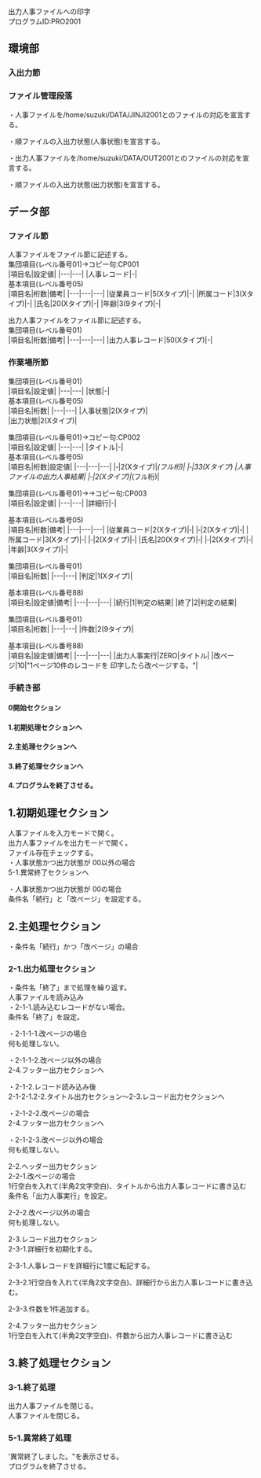 出力人事ファイルへの印字		
プログラムID:PRO2001		
		
## 環境部		
### 入出力節		
### ファイル管理段落		
・人事ファイルを/home/suzuki/DATA/JINJI2001とのファイルの対応を宣言する。		

・順ファイルの入出力状態(人事状態)を宣言する。		

・出力人事ファイルを/home/suzuki/DATA/OUT2001とのファイルの対応を宣言する。		

・順ファイルの入出力状態(出力状態)を宣言する。		
		
## データ部		
### ファイル節		
人事ファイルをファイル節に記述する。		
集団項目(レベル番号01)→コピー句:CP001		
|項目名|設定値|
|---|---|
|人事レコード|-|	
基本項目(レベル番号05)		
|項目名|桁数|備考|
|---|---|---|
|従業員コード|5(Xタイプ)|-|
|所属コード|3(Xタイプ)|-|
|氏名|20(Xタイプ)|-|
|年齢|3(9タイプ)|-|
		
出力人事ファイルをファイル節に記述する。		
集団項目(レベル番号01)		
|項目名|桁数|備考|
|---|---|---|
|出力人事レコード|50(Xタイプ)|-|
		
### 作業場所節		
集団項目(レベル番号01)		
|項目名|設定値|
|---|---|
|状態|-|	
基本項目(レベル番号05)		
|項目名|桁数|
|---|---|
|人事状態|2(Xタイプ)|	
|出力状態|2(Xタイプ)|	
		
集団項目(レベル番号01)→コピー句:CP002		
|項目名|設定値|
|---|---|
|タイトル|-|	
基本項目(レベル番号05)		
|項目名|桁数|設定値|
|---|---|---|
|‐|2(Xタイプ)|*(フル桁)|
|‐|33(Xタイプ)	|人事ファイルの出力人事結果|
|‐|2(Xタイプ)|*(フル桁)|
		
集団項目(レベル番号01)→→コピー句:CP003		
|項目名|設定値|
|---|---|
|詳細行|-|	

基本項目(レベル番号05)		
|項目名|桁数|備考|
|---|---|---|
|従業員コード|2(Xタイプ)|‐|
|‐|2(Xタイプ)|‐|
|所属コード|3(Xタイプ)|‐|
|‐|2(Xタイプ)|‐|
|氏名|20(Xタイプ)|‐|
|‐|2(Xタイプ)|‐|
|年齢|3(Xタイプ)|‐|
		
集団項目(レベル番号01)		
|項目名|桁数|
|---|---|
|判定|1(Xタイプ)|	
		
基本項目(レベル番号88)		
|項目名|設定値|備考|
|---|---|---|
|続行|1|判定の結果|
|終了|2|判定の結果|
		
集団項目(レベル番号01)		
|項目名|桁数|
|---|---|
|件数|2(9タイプ)|	
		
基本項目(レベル番号88)		
|項目名|設定値|備考|
|---|---|---|
|出力人事実行|ZERO|タイトル|
|改ページ|10|"1ページ10件のレコードを
印字したら改ページする。"|
		
### 手続き部		
#### 0開始セクション		
		
#### 1.初期処理セクションへ		
		
#### 2.主処理セクションへ		
		
#### 3.終了処理セクションへ		
		
#### 4.プログラムを終了させる。		

## 1.初期処理セクション		
人事ファイルを入力モードで開く。		
出力人事ファイルを出力モードで開く。		
ファイル存在チェックする。		
・人事状態かつ出力状態が 00以外の場合		
5-1.異常終了セクションへ		
		
・人事状態かつ出力状態が 00の場合		
条件名「続行」と「改ページ」を設定する。		
		
## 2.主処理セクション		
・条件名「続行」かつ「改ページ」の場合		
### 2-1.出力処理セクション		
・条件名「終了」まで処理を繰り返す。		
人事ファイルを読み込み		
・2-1-1.読み込むレコードがない場合。		
条件名「終了」を設定。		
		
・2-1-1-1.改ページの場合		
何も処理しない。		
		
・2-1-1-2.改ページ以外の場合		
2-4.フッター出力セクションへ		
		
・2-1-2.レコード読み込み後		
2-1-2-1.2-2.タイトル出力セクション～2-3.レコード出力セクションへ		
		
・2-1-2-2.改ページの場合		
2-4.フッター出力セクションへ		
		
・2-1-2-3.改ページ以外の場合		
何も処理しない。		
		
2-2.ヘッダー出力セクション		
2-2-1.改ページの場合		
1行空白を入れて(半角2文字空白)、タイトルから出力人事レコードに書き込む		
条件名「出力人事実行」を設定。		
		
2-2-2.改ページ以外の場合		
何も処理しない。		
		
2-3.レコード出力セクション		
2-3-1.詳細行を初期化する。		
		
2-3-1.人事レコードを詳細行に1度に転記する。		
		
2-3-2.1行空白を入れて(半角2文字空白)、詳細行から出力人事レコードに書き込む。		
		
2-3-3.件数を1件追加する。		
		
2-4.フッター出力セクション		
1行空白を入れて(半角2文字空白)、件数から出力人事レコードに書き込む		
		
## 3.終了処理セクション		
### 3-1.終了処理		
出力人事ファイルを閉じる。		
人事ファイルを閉じる。		
		
### 5-1.異常終了処理		
'異常終了しました。"を表示させる。		
プログラムを終了させる。		

